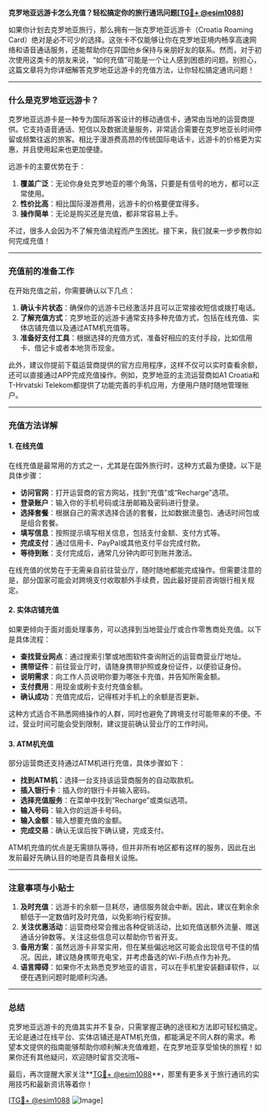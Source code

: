 **克罗地亚远游卡怎么充值？轻松搞定你的旅行通讯问题[[TG💪+ @esim1088](https://t.me/s/esim1088)]**

如果你计划去克罗地亚旅行，那么拥有一张克罗地亚远游卡（Croatia Roaming Card）绝对是必不可少的选择。这张卡不仅能够让你在克罗地亚境内畅享高速网络和语音通话服务，还能帮助你在异国他乡保持与亲朋好友的联系。然而，对于初次使用这类卡的朋友来说，“如何充值”可能是一个让人感到困惑的问题。别担心，这篇文章将为你详细解答克罗地亚远游卡的充值方法，让你轻松搞定通讯问题！

---

### **什么是克罗地亚远游卡？**
克罗地亚远游卡是一种专为国际游客设计的移动通信卡，通常由当地的运营商提供。它支持语音通话、短信以及数据流量服务，非常适合需要在克罗地亚长时间停留或频繁往返的旅客。相比于漫游费高昂的传统国际电话卡，远游卡的价格更为实惠，并且使用起来也更加便捷。

远游卡的主要优势在于：
1. **覆盖广泛**：无论你身处克罗地亚的哪个角落，只要是有信号的地方，都可以正常使用。
2. **性价比高**：相比国际漫游费用，远游卡的价格要便宜得多。
3. **操作简单**：无论是购买还是充值，都非常容易上手。

不过，很多人会因为不了解充值流程而产生困扰。接下来，我们就来一步步教你如何完成充值！

---

### **充值前的准备工作**
在开始充值之前，你需要确认以下几点：
1. **确认卡片状态**：确保你的远游卡已经激活并且可以正常接收短信或拨打电话。
2. **了解充值方式**：克罗地亚的远游卡通常支持多种充值方式，包括在线充值、实体店铺充值以及通过ATM机充值等。
3. **准备好支付工具**：根据选择的充值方式，准备好相应的支付手段，比如信用卡、借记卡或者本地货币现金。

此外，建议你提前下载运营商提供的官方应用程序，这样不仅可以实时查看余额，还可以直接通过APP完成充值操作。例如，克罗地亚的主流运营商如A1 Croatia和T-Hrvatski Telekom都提供了功能完善的手机应用，方便用户随时随地管理账户。

---

### **充值方法详解**
#### **1. 在线充值**
在线充值是最常用的方式之一，尤其是在国外旅行时，这种方式最为便捷。以下是具体步骤：

- **访问官网**：打开运营商的官方网站，找到“充值”或“Recharge”选项。
- **登录账户**：输入你的手机号码或注册邮箱及密码进行登录。
- **选择套餐**：根据自己的需求选择合适的套餐，比如数据流量包、通话时间包或是组合套餐。
- **填写信息**：按照提示填写相关信息，包括支付金额、支付方式等。
- **完成支付**：通过信用卡、PayPal或其他支付平台完成付款。
- **等待到账**：支付完成后，通常几分钟内即可到账并激活。

在线充值的优势在于无需亲自前往营业厅，随时随地都能完成操作。但需要注意的是，部分国家可能会对跨境支付收取额外手续费，因此最好提前咨询银行相关规定。

#### **2. 实体店铺充值**
如果更倾向于面对面处理事务，可以选择到当地营业厅或合作零售商处充值。以下是具体流程：

- **查找营业网点**：通过搜索引擎或地图软件查询附近的运营商营业厅地址。
- **携带证件**：前往营业厅时，请随身携带护照或身份证件，以便验证身份。
- **说明需求**：向工作人员说明你要为哪张卡充值，并告知所需金额。
- **支付费用**：用现金或刷卡支付充值金额。
- **确认成功**：充值完成后，记得核对手机上的余额是否更新。

这种方式适合不熟悉网络操作的人群，同时也避免了跨境支付可能带来的不便。不过，营业时间可能会受到限制，建议提前确认营业厅的工作时间。

#### **3. ATM机充值**
部分运营商还支持通过ATM机进行充值，具体步骤如下：

- **找到ATM机**：选择一台支持该运营商服务的自动取款机。
- **插入银行卡**：插入你的银行卡并输入密码。
- **选择充值服务**：在菜单中找到“Recharge”或类似选项。
- **输入号码**：输入你的远游卡号码。
- **输入金额**：输入想要充值的金额。
- **完成交易**：确认无误后按下确认键，完成支付。

ATM机充值的优点是无需排队等待，但并非所有地区都有这样的服务，因此在出发前最好先确认目的地是否具备相关设施。

---

### **注意事项与小贴士**
1. **及时充值**：远游卡的余额一旦耗尽，通信服务就会中断。因此，建议在剩余余额低于一定数值时及时充值，以免影响行程安排。
2. **关注优惠活动**：运营商经常会推出各种促销活动，比如充值送额外流量、赠送通话分钟数等。关注这些信息可以帮助你节省开支。
3. **备用方案**：虽然远游卡非常实用，但在某些偏远地区可能会出现信号不佳的情况。因此，建议随身携带充电宝，并考虑备选的Wi-Fi热点作为补充。
4. **语言障碍**：如果你不太熟悉克罗地亚的语言，可以在手机里安装翻译软件，以便在遇到问题时能顺利沟通。

---

### **总结**
克罗地亚远游卡的充值其实并不复杂，只需掌握正确的途径和方法即可轻松搞定。无论是通过在线平台、实体店铺还是ATM机充值，都能满足不同人群的需求。希望本文提供的指南能够帮助你顺利解决充值难题，在克罗地亚享受愉快的旅程！如果你还有其他疑问，欢迎随时留言交流哦~

最后，再次提醒大家关注**[TG💪+ @esim1088](https://t.me/s/esim1088)**，那里有更多关于旅行通讯的实用技巧和最新资讯等着你！

[[TG💪+ @esim1088](https://t.me/s/esim1088) ![Image](https://i.postimg.cc/4NQfJmqS/Snipaste-2025-05-13-00-14-12.png)]